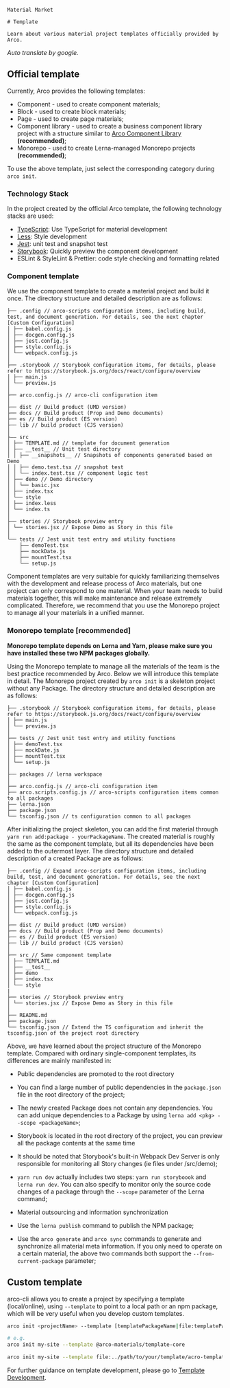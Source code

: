 `````
Material Market

# Template

Learn about various material project templates officially provided by Arco.
`````

*Auto translate by google.*

## Official template

Currently, Arco provides the following templates:

- Component - used to create component materials;
- Block - used to create block materials;
- Page - used to create page materials;
- Component library - used to create a business component library project with a structure similar to [Arco Component Library](https://github.com/arco-design/arco-design) **(recommended)**;
- Monorepo - used to create Lerna-managed Monorepo projects **(recommended)**;

To use the above template, just select the corresponding category during `arco init`.

### Technology Stack

In the project created by the official Arco template, the following technology stacks are used:

- [TypeScript](https://www.typescriptlang.org/): Use TypeScript for material development
- [Less](http://lesscss.org/): Style development
- [Jest](https://jestjs.io/): unit test and snapshot test
- [Storybook](https://storybook.js.org/): Quickly preview the component development
- ESLint & StyleLint & Prettier: code style checking and formatting related

### Component template

We use the component template to create a material project and build it once. The directory structure and detailed description are as follows:

```
├── .config // arco-scripts configuration items, including build, test, and document generation. For details, see the next chapter [Custom Configuration]
│ ├── babel.config.js
│ ├── docgen.config.js
│ ├── jest.config.js
│ ├── style.config.js
│ └── webpack.config.js
│
├── .storybook // Storybook configuration items, for details, please refer to https://storybook.js.org/docs/react/configure/overview
│ ├── main.js
│ └── preview.js
│
├── arco.config.js // arco-cli configuration item
│
├── dist // Build product (UMD version)
├── docs // Build product (Prop and Demo documents)
├── es // Build product (ES version)
├── lib // build product (CJS version)
│
├—— src
│ ├── TEMPLATE.md // template for document generation
│ ├── __test__ // Unit test directory
│ │ ├── __snapshots__ // Snapshots of components generated based on Demo
│ │ ├── demo.test.tsx // snapshot test
│ │ └── index.test.tsx // component logic test
│ ├── demo // Demo directory
│ │ └── basic.jsx
│ ├── index.tsx
│ └── style
│ ├── index.less
│ └── index.ts
│
├── stories // Storybook preview entry
│ └── stories.jsx // Expose Demo as Story in this file
│
└── tests // Jest unit test entry and utility functions
    ├── demoTest.tsx
    ├── mockDate.js
    ├── mountTest.tsx
    └── setup.js
```

Component templates are very suitable for quickly familiarizing themselves with the development and release process of Arco materials, but one project can only correspond to one material. When your team needs to build materials together, this will make maintenance and release extremely complicated. Therefore, we recommend that you use the Monorepo project to manage all your materials in a unified manner.

### Monorepo template [recommended]

**Monorepo template depends on Lerna and Yarn, please make sure you have installed these two NPM packages globally.**

Using the Monorepo template to manage all the materials of the team is the best practice recommended by Arco. Below we will introduce this template in detail. The Monorepo project created by `arco init` is a skeleton project without any Package. The directory structure and detailed description are as follows:

```
├── .storybook // Storybook configuration items, for details, please refer to https://storybook.js.org/docs/react/configure/overview
│ ├── main.js
│ └── preview.js
│
├── tests // Jest unit test entry and utility functions
│ ├── demoTest.tsx
│ ├── mockDate.js
│ ├── mountTest.tsx
│ └── setup.js
│
├── packages // lerna workspace
│
├── arco.config.js // arco-cli configuration item
├── arco.scripts.config.js // arco-scripts configuration items common to all packages
├── lerna.json
├── package.json
└── tsconfig.json // ts configuration common to all packages
```

After initializing the project skeleton, you can add the first material through `yarn run add:package - yourPackageName`. The created material is roughly the same as the component template, but all its dependencies have been added to the outermost layer. The directory structure and detailed description of a created Package are as follows:

```
├── .config // Expand arco-scripts configuration items, including build, test, and document generation. For details, see the next chapter [Custom Configuration]
│ ├── babel.config.js
│ ├── docgen.config.js
│ ├── jest.config.js
│ ├── style.config.js
│ └── webpack.config.js
│
├── dist // Build product (UMD version)
├── docs // Build product (Prop and Demo documents)
├── es // Build product (ES version)
├── lib // build product (CJS version)
│
├── src // Same component template
│ ├── TEMPLATE.md
│ ├── __test__
│ ├── demo
│ ├── index.tsx
│ └── style
|
├── stories // Storybook preview entry
│ └── stories.jsx // Expose Demo as Story in this file
│
├── README.md
├── package.json
└── tsconfig.json // Extend the TS configuration and inherit the tsconfig.json of the project root directory
```

Above, we have learned about the project structure of the Monorepo template. Compared with ordinary single-component templates, its differences are mainly manifested in:

- Public dependencies are promoted to the root directory
- You can find a large number of public dependencies in the `package.json` file in the root directory of the project;
- The newly created Package does not contain any dependencies. You can add unique dependencies to a Package by using `lerna add <pkg> --scope <packageName>`;
- Storybook is located in the root directory of the project, you can preview all the package contents at the same time
- It should be noted that Storybook's built-in Webpack Dev Server is only responsible for monitoring all Story changes (ie files under /src/demo);
- `yarn run dev` actually includes two steps: `yarn run storyboook` and `lerna run dev`. You can also specify to monitor only the source code changes of a package through the `--scope` parameter of the Lerna command;

- Material outsourcing and information synchronization
- Use the `lerna publish` command to publish the NPM package;
- Use the `arco generate` and `arco sync` commands to generate and synchronize all material meta information. If you only need to operate on a certain material, the above two commands both support the `--from-current-package` parameter;

## Custom template

arco-cli allows you to create a project by specifying a template (local/online), using `--template` to point to a local path or an npm package, which will be very useful when you develop custom templates.

```bash
arco init <projectName> --template [templatePackageName|file:templatePath]

# e.g.
arco init my-site --template @arco-materials/template-core

arco init my-site --template file:../path/to/your/template/acro-template-site
```

For further guidance on template development, please go to [Template Development](/docs/material/develop-template).
